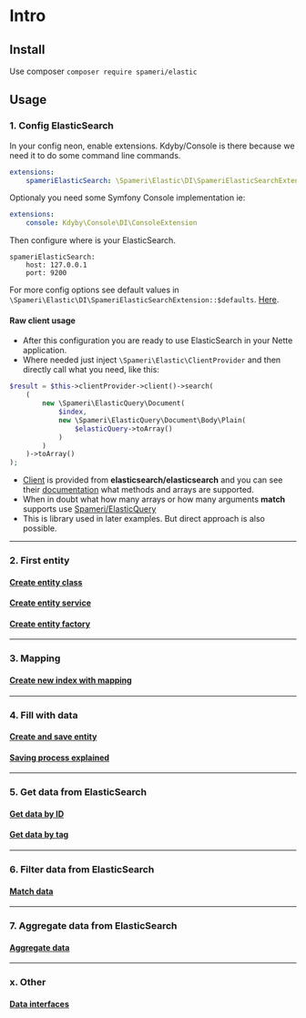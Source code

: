 # Intro

## Install

Use composer `composer require spameri/elastic`

## Usage

### 1. Config ElasticSearch

In your config neon, enable extensions. Kdyby/Console is there because we need it to do some command line commands.

```yaml
extensions:
	spameriElasticSearch: \Spameri\Elastic\DI\SpameriElasticSearchExtension
```

Optionaly you need some Symfony Console implementation ie:

`````yaml
extensions:
	console: Kdyby\Console\DI\ConsoleExtension
`````

Then configure where is your ElasticSearch.
```neon
spameriElasticSearch:
	host: 127.0.0.1
	port: 9200
```

For more config options see default values in `\Spameri\Elastic\DI\SpameriElasticSearchExtension::$defaults`. [Here](../src/DI/ElasticSearchExtension.php#L9).

#### Raw client usage
- After this configuration you are ready to use ElasticSearch in your Nette application.
- Where needed just inject `\Spameri\Elastic\ClientProvider` and then directly call what you need, like this:
```php
$result = $this->clientProvider->client()->search(
	(
		new \Spameri\ElasticQuery\Document(
			$index,
			new \Spameri\ElasticQuery\Document\Body\Plain(
				$elasticQuery->toArray()
			)
		)
	)->toArray()
);
```
- [Client](https://github.com/elastic/elasticsearch-php/blob/master/src/Elasticsearch/Client.php) is provided from **elasticsearch/elasticsearch** and you can see their [documentation](https://github.com/elastic/elasticsearch-php#quickstart) 
what methods and arrays are supported.
- When in doubt what how many arrays or how many arguments **match** supports use [Spameri/ElasticQuery](https://github.com/Spameri/ElasticQuery/blob/master/doc/02-query-objects.md)
- This is library used in later examples. But direct approach is also possible.

---

### 2. First entity

#### [Create entity class](03_entity_class.md)

#### [Create entity service](12_entity_service.md)

#### [Create entity factory](11_entity_factory.md)

---

### 3. Mapping

#### [Create new index with mapping](05_new_index_with_mapping.md)

---

### 4. Fill with data

#### [Create and save entity](06_fill_data.md)

#### [Saving process explained](07_save_explained.md)

---

### 5. Get data from ElasticSearch

#### [Get data by ID](08_basic_get.md)

#### [Get data by tag](13_advanced_get.md)

---

### 6. Filter data from ElasticSearch

#### [Match data](09_match_get.md)

---

### 7. Aggregate data from ElasticSearch

#### [Aggregate data](10_aggregate.md)

---

### x. Other

#### [Data interfaces](04_data_interfaces.md)

